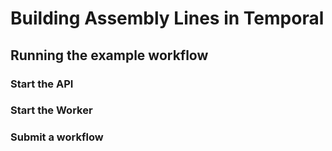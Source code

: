 # Building Assembly Lines in Temporal

## Running the example workflow

### Start the API

### Start the Worker

### Submit a workflow


